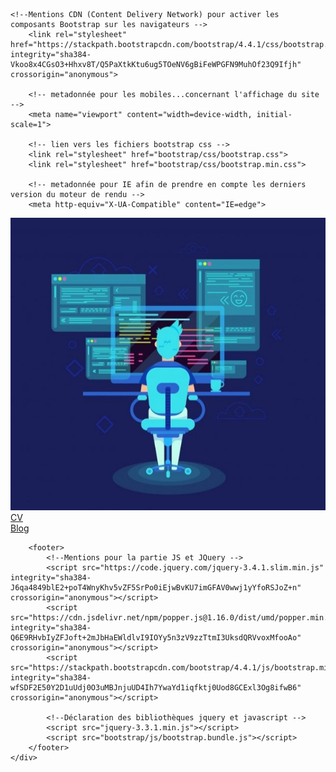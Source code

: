 <!DOCTYPE html>
<html>
<head>
	<meta charset="utf-8">
	<title>Accueil</title>

	<!--Mentions CDN (Content Delivery Network) pour activer les composants Bootstrap sur les navigateurs -->
		<link rel="stylesheet" href="https://stackpath.bootstrapcdn.com/bootstrap/4.4.1/css/bootstrap.min.css" integrity="sha384-Vkoo8x4CGsO3+Hhxv8T/Q5PaXtkKtu6ug5TOeNV6gBiFeWPGFN9MuhOf23Q9Ifjh" crossorigin="anonymous">

		<!-- metadonnée pour les mobiles...concernant l'affichage du site -->
		<meta name="viewport" content="width=device-width, initial-scale=1">

		<!-- lien vers les fichiers bootstrap css -->
		<link rel="stylesheet" href="bootstrap/css/bootstrap.css">
		<link rel="stylesheet" href="bootstrap/css/bootstrap.min.css">

		<!-- metadonnée pour IE afin de prendre en compte les derniers version du moteur de rendu -->
		<meta http-equiv="X-UA-Compatible" content="IE=edge">
</head>
<body>
	<div class="container-fluid">
		<img src="img/photo3.jpg" alt="developpeur" class="img-fluid">
		<div class="row">
			<div class="col-6"><a href="index.html" class="btn btn-info">CV</a></div>
			<div class="col-6"><a href="Blog/blog.html" class="btn btn-info">Blog</a></div>
		</div>

		<footer>
			<!--Mentions pour la partie JS et JQuery -->
			<script src="https://code.jquery.com/jquery-3.4.1.slim.min.js" integrity="sha384-J6qa4849blE2+poT4WnyKhv5vZF5SrPo0iEjwBvKU7imGFAV0wwj1yYfoRSJoZ+n" crossorigin="anonymous"></script>
			<script src="https://cdn.jsdelivr.net/npm/popper.js@1.16.0/dist/umd/popper.min.js" integrity="sha384-Q6E9RHvbIyZFJoft+2mJbHaEWldlvI9IOYy5n3zV9zzTtmI3UksdQRVvoxMfooAo" crossorigin="anonymous"></script>
			<script src="https://stackpath.bootstrapcdn.com/bootstrap/4.4.1/js/bootstrap.min.js" integrity="sha384-wfSDF2E50Y2D1uUdj0O3uMBJnjuUD4Ih7YwaYd1iqfktj0Uod8GCExl3Og8ifwB6" crossorigin="anonymous"></script>

			<!--Déclaration des bibliothèques jquery et javascript -->
			<script src="jquery-3.3.1.min.js"></script>
			<script src="bootstrap/js/bootstrap.bundle.js"></script>
		</footer>
	</div>
</body>
</html>
